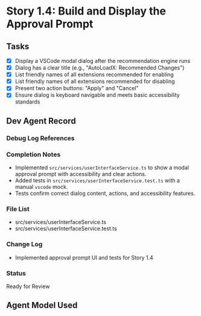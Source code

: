 # Story 1.4: Build and Display the Approval Prompt

## Tasks

- [x] Display a VSCode modal dialog after the recommendation engine runs
- [x] Dialog has a clear title (e.g., "AutoLoadX: Recommended Changes")
- [x] List friendly names of all extensions recommended for enabling
- [x] List friendly names of all extensions recommended for disabling
- [x] Present two action buttons: "Apply" and "Cancel"
- [x] Ensure dialog is keyboard navigable and meets basic accessibility standards

## Dev Agent Record

### Debug Log References

### Completion Notes

- Implemented `src/services/userInterfaceService.ts` to show a modal approval prompt with accessibility and clear actions.
- Added tests in `src/services/userInterfaceService.test.ts` with a manual `vscode` mock.
- Tests confirm correct dialog content, actions, and accessibility features.

### File List

- src/services/userInterfaceService.ts
- src/services/userInterfaceService.test.ts

### Change Log

- Implemented approval prompt UI and tests for Story 1.4

### Status

Ready for Review

## Agent Model Used
